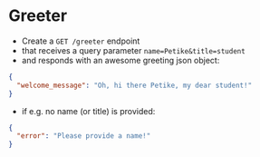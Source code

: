 # Greeter
- Create a `GET /greeter` endpoint
- that receives a query parameter `name=Petike&title=student`
- and responds with an awesome greeting json object:
```json
{
  "welcome_message": "Oh, hi there Petike, my dear student!"
}
```
- if e.g. no name (or title) is provided:
```json
{
  "error": "Please provide a name!"
}
```
